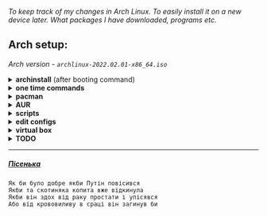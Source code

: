 _To keep track of my changes in Arch Linux. To easily install it on a new device later. What packages I have downloaded, programs etc._
## Arch setup:
_Arch version - `archlinux-2022.02.01-x86_64.iso`_
<details>
  <summary><b>archinstall</b> (after booting command)</summary>
  
* `26` (us)
* `63` (Ukraine)
* `1` (/dev/sda)
* `0` (Wipe all)
* `1` (ext4)
* `Enter` (no encryption)
* `Y` (use swap on zram)
* `incubator` (hostname)
* (enter silly password x2 times)
* `freak` (additional user username)
* (one more password ~ what is the difference?)
* `y` (should this user be a superuser)
* `Enter` (no pre-programmed profile name)
* `0` (pipewire) (TEST - `none`)
* `Enter` (leave blank for default: linux)
* `Enter` (no additional packages)
* `0` (copy ISO network)
* `Europe/Kiev` (timezone)
* `Y` (automatic time synchronization)
* `Enter` (to start installing)
* `Y` (chroot into the newly created installation) (TEST - `N`)
* `exit` (to exit chroot mode)
* `reboot` (to reboot system and go to the Linux world)
  
  [`Pre-installed packages.`](https://github.com/woojiq/dotfiles/blob/master/various/prepack)
</details>

<details>
  <summary><b>one time commands</b></summary>
  
  * `sudo pacman -Syu` (download fresh package database from server and update all packages)
  * `git clone https://github.com/woojiq/dotfiles.git`  
    `source ~/dotfiles/make-simlinks.sh` ~ (swap original dotfiles with mine)
  * `localectl --no-convert set-x11-keymap us,ua pc104 , grp:win_space_toggle_toggle,ctrl:nocaps,terminate:ctrl_alt_bksp` ~ (add Ukr to Xorg and remap ctrl)
</details>

<details>
  <summary><b>pacman</b></summary>
    
  * **vim** ~ (lightweight text-editor to start edit some configs and write bullshit code)
  * **pacman-contrib** ~ (in order to regularly remove old versions of installed packages with `paccache`)  
  * **git** ~ (lol git)
  * **polkit** ~ (use poweroff, reboot without typing 'sudo') [[1]](https://bbs.archlinux.org/viewtopic.php?id=169858&p=2)
  * **tree** ~ (list contents of directories in a tree-like format)
  * **dotnet-sdk** ~ (framework to build c# applications)
  * **base-devel** -> (`All`) ~ (tools needed for building (compiling and linking))
  
  * **xorg-server** ~ (display server)
  * **xorg-xinit** ~ (manually start `Xorg` with `startx`)
  * **i3-gaps** ~ (super-puper windows manager)
  * **i3lock** ~ (simple screen locker)
  * **kitty** ~ (terminal emulator)
  * **nitrogen** -> (`nitrogen <folder>` *to set wallpaper*) ~ (wallpapers setter:))
  * **picom** ~ (transparency in i3)
  * **telegram-desktop** ~ (messenger)
</details>
  
<details>
  <summary><b>AUR</b></summary>
  
  * **google-chrome** ~ (browser)
  * **polybar** ~ (awesome status bar)
  * **nerd-fonts-jetbrains-mono** ~ (jetbrains mono with a lot of icons)
  ##### Installation guide
  1. git clone $aur_link
  2. cd $package_name
  3. makepkg -si
</details>

<details>
  <summary><b>scripts</b></summary>
  
  * Create pacman hook - [**remove-old-cache.hook**](https://github.com/woojiq/dotfiles/blob/master/various/remove-old-cache.hook). [[1]](https://bbs.archlinux.org/viewtopic.php?pid=1694743#p1694743) [[2]](https://man.archlinux.org/man/alpm-hooks.5)
</details>

<details>
  <summary><b>edit configs</b></summary>
  
  * **/etc/default/grub**.  
    * `Modify:`   
      *Apply changes*: `sudo grub-mkconfig -o /boot/grub/grub.cfg`  
      [[1]](https://www.gnu.org/software/grub/manual/grub/html_node/Simple-configuration.html) [[2]](https://wiki.archlinux.org/title/GRUB#Generated_grub.cfg)
      ```
      GRUB_TIMEOUT=1
      GRUB_TIMEOUT_STYLE=hidden
      ```
  
  * **/etc/sudoers** (`sudo visudo`).  
    * `Add:` [[1]](https://wiki.archlinux.org/title/sudo#Reduce_the_number_of_times_you_have_to_type_a_password)
      ```
      ## Ask for password every time 'sudo' is entered
      Defaults timestamp_timeout=0
      ```
  
  * **/etc/environment**.  
    * `Add:` [[1]](https://wiki.archlinux.org/title/Environment_variables#Defining_variables) (*reboot* to apply)
      ```
      EDITOR=vim
      ```
  
  * **/etc/vconsole.conf**.  
    * `Add:` [[1]](https://man.archlinux.org/man/vconsole.conf.5) (*reboot* to apply)
      ```
      FONT=cyr-sun16
      KEYMAP_TOGGLE=ua-utf
      ```
  
  * **/usr/share/kbd/keymaps/i386/qwerty**.  
    * `Modify:` [[1]](https://wiki.archlinux.org/title/Linux_console/Keyboard_configuration#Other_examples) (*reboot* to apply)
      * **./us.map.gz**
        `keycode 58 = Control`
      * **./ua-utf.map.gz**
        `keycode 58 = Control`
</details>

<details>
  <summary><b>virtual box</b></summary>
  
  * **setup shared folder** [[read this before]](https://averagelinuxuser.com/virtualbox-shared-folder/)
    * `sudo pacman -S virtualbox-guest-utils`
    * `sudo systemctl enable vboxservice`
    * add `whoami` to `vboxsf` group
    * add shared folder to `virtual box`
</details>

<details>
  <summary><b>TODO</b></summary>
  
  - [ ] Change DNS server to Google Public (or even smth better)
  - [ ] Add `man` to `$PATH`
</details>

<hr />

##### [Пісенька](https://genius.com/Badbok-putins-death-lyrics)

```
Як би було добре якби Путін повісився
Якби та скотиняка копита вже відкинула
Якби він здох від раку простати і упісявся
Або від крововиливу в сраці він загинув би
```
